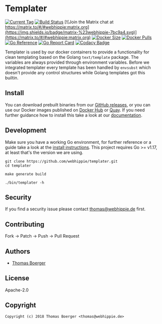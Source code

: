 # Templater

[![Current Tag](https://img.shields.io/github/v/tag/webhippie/templater?sort=semver)](https://github.com/webhippie/templater) [![Build Status](https://github.com/webhippie/templater/actions/workflows/general.yml/badge.svg)](https://github.com/webhippie/templater/actions) [![Join the Matrix chat at https://matrix.to/#/#webhippie:matrix.org](https://img.shields.io/badge/matrix-%23webhippie-7bc9a4.svg)](https://matrix.to/#/#webhippie:matrix.org) [![Docker Size](https://img.shields.io/docker/image-size/webhippie/templater/latest)](https://hub.docker.com/r/webhippie/templater) [![Docker Pulls](https://img.shields.io/docker/pulls/webhippie/templater)](https://hub.docker.com/r/webhippie/templater) [![Go Reference](https://pkg.go.dev/badge/github.com/webhippie/templater.svg)](https://pkg.go.dev/github.com/webhippie/templater) [![Go Report Card](https://goreportcard.com/badge/github.com/webhippie/templater)](https://goreportcard.com/report/github.com/webhippie/templater) [![Codacy Badge](https://app.codacy.com/project/badge/Grade/d95dc8cbd6a14ee78b3d52a6a0104304)](https://www.codacy.com/gh/webhippie/templater/dashboard?utm_source=github.com&amp;utm_medium=referral&amp;utm_content=webhippie/templater&amp;utm_campaign=Badge_Grade)

Templater is used by our docker containers to provide a functionality for clean
templating based on the Golang `text/template` package. The variables are always
provided through environment variables. Before we integrated templater every
template has been handled by `envsubst` which doesn't provide any control
structures while Golang templates got this builtin.

## Install

You can download prebuilt binaries from our [GitHub releases][releases], or you
can use our Docker images published on [Docker Hub][dockerhub] or [Quay][quay].
If you need further guidance how to install this take a look at our
[documentation][docs].

## Development

Make sure you have a working Go environment, for further reference or a guide
take a look at the [install instructions][golang]. This project requires
Go >= v1.17, at least that's the version we are using.

```console
git clone https://github.com/webhippie/templater.git
cd templater

make generate build

./bin/templater -h
```

## Security

If you find a security issue please contact
[thomas@webhippie.de](mailto:thomas@webhippie.de) first.

## Contributing

Fork -> Patch -> Push -> Pull Request

## Authors

-   [Thomas Boerger](https://github.com/tboerger)

## License

Apache-2.0

## Copyright

```console
Copyright (c) 2018 Thomas Boerger <thomas@webhippie.de>
```

[releases]: https://github.com/webhippie/templater/releases
[dockerhub]: https://hub.docker.com/r/webhippie/templater/tags/
[quay]: https://quay.io/repository/webhippie/templater?tab=tags
[docs]: https://webhippie.github.io/templater/#getting-started
[golang]: http://golang.org/doc/install.html
